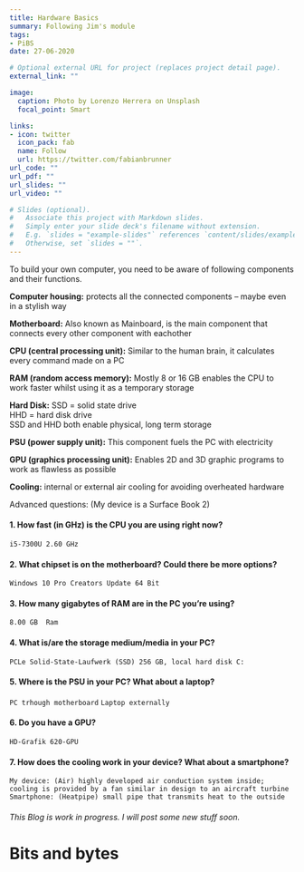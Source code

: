 ```yaml
---
title: Hardware Basics
summary: Following Jim's module 
tags:
- PiBS
date: 27-06-2020

# Optional external URL for project (replaces project detail page).
external_link: ""

image:
  caption: Photo by Lorenzo Herrera on Unsplash
  focal_point: Smart

links:
- icon: twitter
  icon_pack: fab
  name: Follow
  url: https://twitter.com/fabianbrunner
url_code: ""
url_pdf: ""
url_slides: ""
url_video: ""

# Slides (optional).
#   Associate this project with Markdown slides.
#   Simply enter your slide deck's filename without extension.
#   E.g. `slides = "example-slides"` references `content/slides/example-slides.md`.
#   Otherwise, set `slides = ""`.
---
```


To build your own computer, you need to be aware of following components and their functions.


**Computer housing:** 
   protects all the connected components – maybe even in a stylish way  

**Motherboard:**
   Also known as Mainboard, is the main component that connects every other component with eachother  

**CPU (central processing unit):**
   Similar to the human brain, it calculates every command made on a PC  

**RAM (random access memory):**
   Mostly 8 or 16 GB enables the CPU to work faster whilst using it as a temporary storage  

**Hard Disk:**
   SSD = solid state drive  
   HHD = hard disk drive  
   SSD and HHD both enable physical, long term storage  

**PSU (power supply unit):**
   This component fuels the PC with electricity  

**GPU (graphics processing unit):**
   Enables 2D and 3D graphic programs to work as flawless as possible  

**Cooling:**
   internal or external air cooling for avoiding overheated hardware  



Advanced questions:
(My device is a Surface Book 2)

#### 1.	How fast (in GHz) is the CPU you are using right now?
   `i5-7300U 2.60 GHz`

#### 2.   What chipset is on the motherboard? Could there be more options?
   `Windows 10 Pro Creators Update 64 Bit`

#### 3.	How many gigabytes of RAM are in the PC you’re using?
   `8.00 GB  Ram`

#### 4.	What is/are the storage medium/media in your PC?
   `PCLe Solid-State-Laufwerk (SSD) 256 GB, local hard disk C:`

#### 5.	Where is the PSU in your PC? What about a laptop?
   `PC trhough motherboard`
   `Laptop externally`

#### 6.	Do you have a GPU?
   `HD-Grafik 620-GPU`

#### 7.   How does the cooling work in your device? What about a smartphone?
   `My device: (Air) highly developed air conduction system inside; cooling is provided by a fan similar in design to an aircraft turbine`  
   `Smartphone: (Heatpipe) small pipe that transmits heat to the outside`



###### This Blog is work in progress. I will post some new stuff soon.

Bits and bytes
===============




